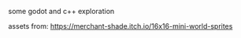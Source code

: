 some godot and c++ exploration

assets from: https://merchant-shade.itch.io/16x16-mini-world-sprites
